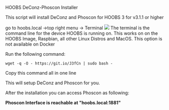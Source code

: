 HOOBS DeConz-Phoscon Installer

This script will install DeConz and Phoscon for HOOBS 3 for v3.1.1 or higher

go to hoobs.local ->top right menu -> Terminal 
![](https://raw.githubusercontent.com/hoobs-org/HOOBS/master/docs/system/terminal.png)
The terminal is the command line for the device HOOBS is running on. 
This works on on the HOOBS Image, Raspbian, all other Linux Distros and MacOS. 
This option is not available on Docker


Run the following command:

```wget -q -O - https://git.io/J3fCn | sudo bash -```

Copy this command all in one line

This will setup DeConz and Phoscon for you.


After the installation you can access Phoscon as following:

**Phoscon Interface is reachable at "hoobs.local:1881"**
